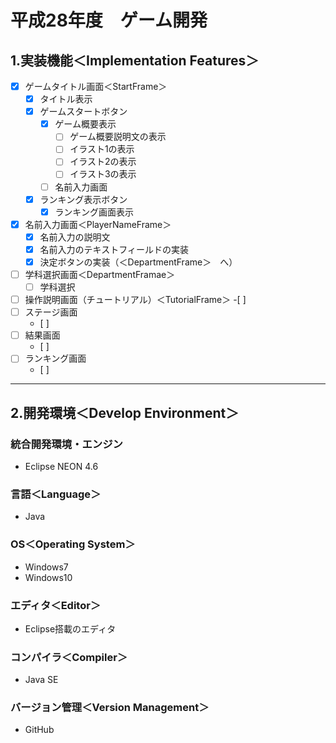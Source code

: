 # 平成28年度　ゲーム開発

## 1.実装機能＜Implementation Features＞
- [x] ゲームタイトル画面＜StartFrame＞
  - [x] タイトル表示
  - [x] ゲームスタートボタン
    - [x] ゲーム概要表示
      - [ ] ゲーム概要説明文の表示
      - [ ] イラスト1の表示
      - [ ] イラスト2の表示
      - [ ] イラスト3の表示
    - [ ] 名前入力画面
  - [x] ランキング表示ボタン
    - [x] ランキング画面表示
- [x] 名前入力画面＜PlayerNameFrame＞
  - [x] 名前入力の説明文
  - [x] 名前入力のテキストフィールドの実装
  - [x] 決定ボタンの実装（＜DepartmentFrame＞　へ）
- [ ] 学科選択画面＜DepartmentFramae＞
  - [ ] 学科選択
- [ ] 操作説明画面（チュートリアル）＜TutorialFrame＞
  -[ ] 
- [ ] ステージ画面
  - [ ] 
- [ ] 結果画面
  - [ ]
- [ ] ランキング画面
  - [ ] 

***

## 2.開発環境＜Develop Environment＞
### 統合開発環境・エンジン
+ Eclipse NEON 4.6

### 言語＜Language＞
+ Java

### OS＜Operating System＞
+ Windows7
+ Windows10

### エディタ＜Editor＞
+ Eclipse搭載のエディタ

### コンパイラ＜Compiler＞
+ Java SE

### バージョン管理＜Version Management＞
+ GitHub
